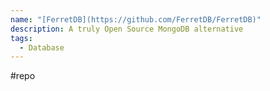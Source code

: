 ```yaml
---
name: "[FerretDB](https://github.com/FerretDB/FerretDB)"
description: A truly Open Source MongoDB alternative
tags:
  - Database
---
```

#repo